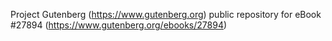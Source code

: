 Project Gutenberg (https://www.gutenberg.org) public repository for eBook #27894 (https://www.gutenberg.org/ebooks/27894)
